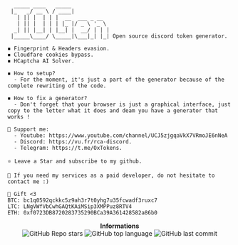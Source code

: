 ```

  _____ ____   _____            
 |_   _/ __ \ / ____|           
   | || |  | | |  __  ___ _ __  
   | || |  | | | |_ |/ _ \ '_ \ 
  _| || |__| | |__| |  __/ | | |
 |_____\____/ \_____|\___|_| |_| Open source discord token generator.
```
```
◾ Fingerprint & Headers evasion.
◾ Cloudfare cookies bypass.
◾ HCaptcha AI Solver.
```
```
◾ How to setup?
  - For the moment, it's just a part of the generator because of the complete rewriting of the code.
 
◾ How to fix a generator?
  - Don't forget that your browser is just a graphical interface, just copy to the letter what it does and deam you have a generator that works !
```
```
🎈 Support me:
  - Youtube: https://www.youtube.com/channel/UCJ5zjgqaVkX7VRmoJE6nNeA
  - Discord: https://vu.fr/rca-discord.
  - Telegram: https://t.me/OxTokens.

⭐ Leave a Star and subscribe to my github.
```
```
🚧 If you need my services as a paid developer, do not hesitate to contact me :)

💸 Gift <3
BTC: bc1q0592qckkc5z9ah3r7t0yhg7u35fcwadf3ruxc7
LTC: LNgVWfVbCwhGAQtKAiMSip3XMPPuz8RTV4
ETH: 0xf0723DB8720283735290BCa39A361428582a86b0
```
<p align="center"> 
    <b>Informations</b><br>
    <img alt="GitHub Repo stars" src="https://img.shields.io/github/stars/Its-Vichy/IOGen?style=social">
    <img alt="GitHub top language" src="https://img.shields.io/github/languages/top/Its-Vichy/IOGen">
    <img alt="GitHub last commit" src="https://img.shields.io/github/last-commit/Its-Vichy/IOGen">
</p>
